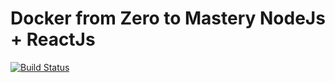 # Docker from Zero to Mastery NodeJs + ReactJs

[![Build Status](https://app.travis-ci.com/brunocesaromax/example-application-with-nodejs-and-reactjs-and-docker.svg?branch=master)](https://app.travis-ci.com/brunocesaromax/example-application-with-nodejs-and-reactjs-and-docker)
